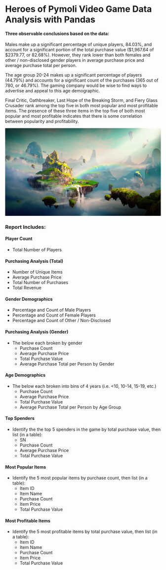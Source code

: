 # Heroes of Pymoli Video Game Data Analysis with Pandas


#### Three observable conclusions based on the data:

Males make up a significant percentage of unique players, 84.03%, and account for a significant portion of the total purchase value ($1,967.64 of $2379.77, or 82.68%). However, they rank lower than both females and other / non-disclosed gender players in average purchase price and average purchase total per person.

The age group 20-24 makes up a significant percentage of players (44.79%) and accounts for a significant count of the purchases (365 out of 780, or 46.79%). The gaming company would be wise to find ways to advertise and appeal to this age demographic.

Final Critic, Oathbreaker, Last Hope of the Breaking Storm, and Fiery Glass Crusader rank among the top five in both most popular and most profitable items. The presence of these three items in the top five of both most popular and most profitable indicates that there is some correlation between popularity and profitability.

![Fantasy](HeroesOfPymoli/Fantasy.png)

### Report Includes:

#### Player Count

* Total Number of Players

#### Purchasing Analysis (Total)

* Number of Unique Items
* Average Purchase Price
* Total Number of Purchases
* Total Revenue

#### Gender Demographics

* Percentage and Count of Male Players
* Percentage and Count of Female Players
* Percentage and Count of Other / Non-Disclosed

#### Purchasing Analysis (Gender)

* The below each broken by gender
  * Purchase Count
  * Average Purchase Price
  * Total Purchase Value
  * Average Purchase Total per Person by Gender

#### Age Demographics

* The below each broken into bins of 4 years (i.e. &lt;10, 10-14, 15-19, etc.)
  * Purchase Count
  * Average Purchase Price
  * Total Purchase Value
  * Average Purchase Total per Person by Age Group

#### Top Spenders

* Identify the the top 5 spenders in the game by total purchase value, then list (in a table):
  * SN
  * Purchase Count
  * Average Purchase Price
  * Total Purchase Value

#### Most Popular Items

* Identify the 5 most popular items by purchase count, then list (in a table):
  * Item ID
  * Item Name
  * Purchase Count
  * Item Price
  * Total Purchase Value

#### Most Profitable Items

* Identify the 5 most profitable items by total purchase value, then list (in a table):
  * Item ID
  * Item Name
  * Purchase Count
  * Item Price
  * Total Purchase Value
